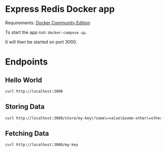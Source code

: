 # Express Redis Docker app

Requirements: [Docker Community Edition](https://www.docker.com/community-edition)

To start the app run: `docker-compose up`.

It will then be started on port 3000.

# Endpoints

## Hello World

```sh
curl http://localhost:3000
```

## Storing Data
```sh
curl http://localhost:3000/store/my-key\?some\=value\&some-other\=other-value
```

## Fetching Data

```sh
curl http://localhost:3000/my-key
```
